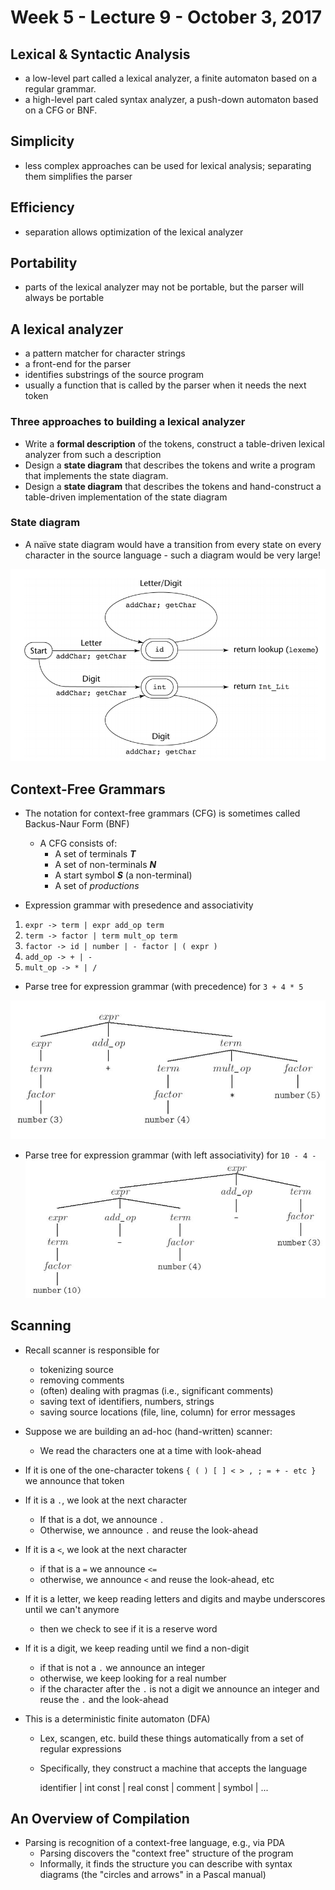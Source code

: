 # Week 5 - Lecture 9 - October 3, 2017
## Lexical & Syntactic Analysis
- a low-level part called a lexical analyzer, a finite automaton based on a regular grammar.
- a high-level part caled syntax analyzer, a push-down automaton based on a CFG or BNF.

## Simplicity
- less complex approaches can be used for lexical analysis; separating them simplifies the parser

## Efficiency
- separation allows optimization of the lexical analyzer

## Portability
- parts of the lexical analyzer may not be portable, but the parser will always be portable

## A lexical analyzer
- a pattern matcher for character strings
- a front-end for the parser
- identifies substrings of the source program
- usually a function that is called by the parser when it needs the next token

### Three approaches to building a lexical analyzer
  - Write a **formal description** of the tokens, construct a table-driven lexical analyzer from such a description
  - Design a **state diagram** that describes the tokens and write a program that implements the state diagram.
  - Design a **state diagram** that describes the tokens and hand-construct a table-driven implementation of the state diagram

### State diagram
  - A naïve state diagram would have a transition from every state on every character in the source language - such a diagram would be very large!

![Figure 1: State Diagram](../images/wk5l9fig1.png)

## Context-Free Grammars
- The notation for context-free grammars (CFG) is sometimes called Backus-Naur Form (BNF)
  - A CFG consists of:
    - A set of terminals **_T_**
    - A set of non-terminals **_N_**
    - A start symbol **_S_** (a non-terminal)
    - A set of _productions_

- Expression grammar with presedence and associativity
1. `expr -> term | expr add_op term`
2. `term -> factor | term mult_op term`
3. `factor -> id | number | - factor | ( expr )`
4. `add_op -> + | -`
5. `mult_op -> * | /`

- Parse tree for expression grammar (with precedence) for `3 + 4 * 5`

![Figure 2: Parse tree for expression grammar (with precedence) for `3 + 4 * 5`](../images/wk5l9fig2.png)

- Parse tree for expression grammar (with left associativity) for `10 - 4 -`
![Figure 3: Parse tree for expression grammar (with left associativity) for `10 - 4 -`](../images/wk5l9fig3.png)

## Scanning
- Recall scanner is responsible for
  - tokenizing source
  - removing comments
  - (often) dealing with pragmas (i.e., significant comments)
  - saving text of identifiers, numbers, strings
  - saving source locations (file, line, column) for error messages

- Suppose we are building an ad-hoc (hand-written) scanner:
  - We read the characters one at a time with look-ahead

- If it is one of the one-character tokens `{ ( ) [ ] < > , ; = + - etc }` we announce that token

- If it is a `.`, we look at the next character
  - If that is a dot, we announce `.`
  - Otherwise, we announce `.` and reuse the look-ahead

- If it is a `<`, we look at the next character
  - if that is a `=` we announce `<=`
  - otherwise, we announce `<` and reuse the look-ahead, etc

- If it is a letter, we keep reading letters and digits and maybe underscores until we can't anymore
  - then we check to see if it is a reserve word

- If it is a digit, we keep reading until we find a non-digit
  - if that is not a `.` we announce an integer
  - otherwise, we keep looking for a real number
  - if the character after the `.` is not a digit we announce an integer and reuse the `.` and the look-ahead

- This is a deterministic finite automaton (DFA)
  - Lex, scangen, etc. build these things automatically from a set of regular expressions
  - Specifically, they construct a machine that accepts the language

    identifier | int const
    | real const | comment | symbol
    | ...

## An Overview of Compilation
- Parsing is recognition of a context-free language, e.g., via PDA
  - Parsing discovers the "context free" structure of the program
  - Informally, it finds the structure you can describe with syntax diagrams (the "circles and arrows" in a Pascal manual)
